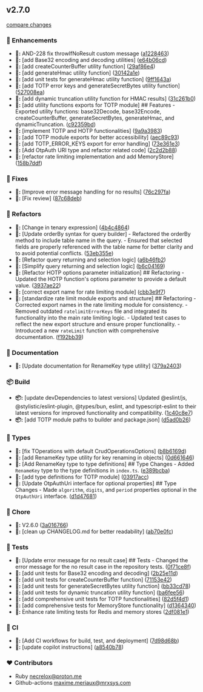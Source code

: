 
## v2.7.0

[compare changes](https://github.com/MRX-Systems/MRX-Core/compare/v2.6.0-canary-20250805-40e4647...v2.7.0)

### 🚀 Enhancements

- **🚀:** AND-228 fix throwIfNoResult custom message ([a1228463](https://github.com/MRX-Systems/MRX-Core/commit/a1228463))
- **🚀:** [add Base32 encoding and decoding utilities] ([e64b06cd](https://github.com/MRX-Systems/MRX-Core/commit/e64b06cd))
- **🚀:** [add createCounterBuffer utility function] ([29af86e4](https://github.com/MRX-Systems/MRX-Core/commit/29af86e4))
- **🚀:** [add generateHmac utility function] ([30142a1e](https://github.com/MRX-Systems/MRX-Core/commit/30142a1e))
- **🚀:** [add unit tests for generateHmac utility function] ([9ff1643a](https://github.com/MRX-Systems/MRX-Core/commit/9ff1643a))
- **🚀:** [add TOTP error keys and generateSecretBytes utility function] ([527008ea](https://github.com/MRX-Systems/MRX-Core/commit/527008ea))
- **🚀:** [add dynamic truncation utility function for HMAC results] ([31c261b0](https://github.com/MRX-Systems/MRX-Core/commit/31c261b0))
- **🚀:** [add utility functions exports for TOTP module] ## Features - Exported utility functions: base32Decode, base32Encode, createCounterBuffer, generateSecretBytes, generateHmac, and dynamicTruncation. ([c92359bd](https://github.com/MRX-Systems/MRX-Core/commit/c92359bd))
- **🚀:** [implement TOTP and HOTP functionalities] ([9a9a3983](https://github.com/MRX-Systems/MRX-Core/commit/9a9a3983))
- **🚀:** [add TOTP module exports for better accessibility] ([aec89c93](https://github.com/MRX-Systems/MRX-Core/commit/aec89c93))
- **🚀:** [add TOTP_ERROR_KEYS export for error handling] ([73e361e3](https://github.com/MRX-Systems/MRX-Core/commit/73e361e3))
- **🚀:** [Add OtpAuth URI type and refactor related code] ([2c2d2b88](https://github.com/MRX-Systems/MRX-Core/commit/2c2d2b88))
- **🚀:** [refactor rate limiting implementation and add MemoryStore] ([158b7ddf](https://github.com/MRX-Systems/MRX-Core/commit/158b7ddf))

### 🔧 Fixes

- **🔧:** [Improve error message handling for no results] ([76c297fa](https://github.com/MRX-Systems/MRX-Core/commit/76c297fa))
- **🔧:** [Fix review] ([87c68deb](https://github.com/MRX-Systems/MRX-Core/commit/87c68deb))

### 🧹 Refactors

- **🧹:** [Change in tenary expression] ([4b4c4864](https://github.com/MRX-Systems/MRX-Core/commit/4b4c4864))
- **🧹:** [Update orderBy syntax for query builder] - Refactored the orderBy method to include table name in the query. - Ensured that selected fields are properly referenced with the table name for better clarity and to avoid potential conflicts. ([53eb355e](https://github.com/MRX-Systems/MRX-Core/commit/53eb355e))
- **🧹:** [Refactor query returning and selection logic] ([a6b46fb2](https://github.com/MRX-Systems/MRX-Core/commit/a6b46fb2))
- **🧹:** [Simplify query returning and selection logic] ([b6c04169](https://github.com/MRX-Systems/MRX-Core/commit/b6c04169))
- **🧹:** [Refactor HOTP options parameter initialization] ## Refactoring - Updated the HOTP function's options parameter to provide a default value. ([3937ae22](https://github.com/MRX-Systems/MRX-Core/commit/3937ae22))
- **🧹:** [correct export name for rate limiting module] ([cbb3e9f7](https://github.com/MRX-Systems/MRX-Core/commit/cbb3e9f7))
- **🧹:** [standardize rate limit module exports and structure] ## Refactoring - Corrected export names in the rate limiting module for consistency. - Removed outdated `ratelimitErrorKeys` file and integrated its functionality into the main rate limiting logic. - Updated test cases to reflect the new export structure and ensure proper functionality. - Introduced a new `rateLimit` function with comprehensive documentation. ([f192bb39](https://github.com/MRX-Systems/MRX-Core/commit/f192bb39))

### 📖 Documentation

- **📖:** [Update documentation for RenameKey type utility] ([379a2403](https://github.com/MRX-Systems/MRX-Core/commit/379a2403))

### 📦 Build

- **📦:** [update devDependencies to latest versions] Updated @eslint/js, @stylistic/eslint-plugin, @types/bun, eslint, and typescript-eslint to their latest versions for improved functionality and compatibility. ([1c40c8e7](https://github.com/MRX-Systems/MRX-Core/commit/1c40c8e7))
- **📦:** [add TOTP module paths to builder and package.json] ([d5ad0b26](https://github.com/MRX-Systems/MRX-Core/commit/d5ad0b26))

### 🌊 Types

- **🌊:** [fix TOperations with default CrudOperationsOptions] ([b8b6169d](https://github.com/MRX-Systems/MRX-Core/commit/b8b6169d))
- **🌊:** [add RenameKey type utility for key renaming in objects] ([0d661646](https://github.com/MRX-Systems/MRX-Core/commit/0d661646))
- **🌊:** [Add RenameKey type to type definitions] ## Type Changes - Added `RenameKey` type to the type definitions in `index.ts`. ([e389bcba](https://github.com/MRX-Systems/MRX-Core/commit/e389bcba))
- **🌊:** [add type definitions for TOTP module] ([03917acc](https://github.com/MRX-Systems/MRX-Core/commit/03917acc))
- **🌊:** [Update OtpAuthUri interface for optional properties] ## Type Changes - Made `algorithm`, `digits`, and `period` properties optional in the `OtpAuthUri` interface. ([d1d47681](https://github.com/MRX-Systems/MRX-Core/commit/d1d47681))

### 🦉 Chore

- **🦉:** V2.6.0 ([3a016766](https://github.com/MRX-Systems/MRX-Core/commit/3a016766))
- **🦉:** [clean up CHANGELOG.md for better readability] ([ab70e0fc](https://github.com/MRX-Systems/MRX-Core/commit/ab70e0fc))

### 🧪 Tests

- **🧪:** [Update error message for no result case] ## Tests - Changed the error message for the no result case in the repository tests. ([0f71ce8f](https://github.com/MRX-Systems/MRX-Core/commit/0f71ce8f))
- **🧪:** [add unit tests for Base32 encoding and decoding] ([2b25e11d](https://github.com/MRX-Systems/MRX-Core/commit/2b25e11d))
- **🧪:** [add unit tests for createCounterBuffer function] ([71153e42](https://github.com/MRX-Systems/MRX-Core/commit/71153e42))
- **🧪:** [add unit tests for generateSecretBytes utility function] ([bb33cd78](https://github.com/MRX-Systems/MRX-Core/commit/bb33cd78))
- **🧪:** [add unit tests for dynamic truncation utility function] ([ba6fee56](https://github.com/MRX-Systems/MRX-Core/commit/ba6fee56))
- **🧪:** [add comprehensive unit tests for TOTP functionalities] ([82d5f4d1](https://github.com/MRX-Systems/MRX-Core/commit/82d5f4d1))
- **🧪:** [add comprehensive tests for MemoryStore functionality] ([d1364340](https://github.com/MRX-Systems/MRX-Core/commit/d1364340))
- **🧪:** Enhance rate limiting tests for Redis and memory stores ([2df081e1](https://github.com/MRX-Systems/MRX-Core/commit/2df081e1))

### 🤖 CI

- **🤖:** [Add CI workflows for build, test, and deployment] ([7d98d68b](https://github.com/MRX-Systems/MRX-Core/commit/7d98d68b))
- **🤖:** [update copilot instructions] ([a8540b78](https://github.com/MRX-Systems/MRX-Core/commit/a8540b78))

### ❤️ Contributors

- Ruby <necrelox@proton.me>
- Github-actions <maxime.meriaux@mrxsys.com>

